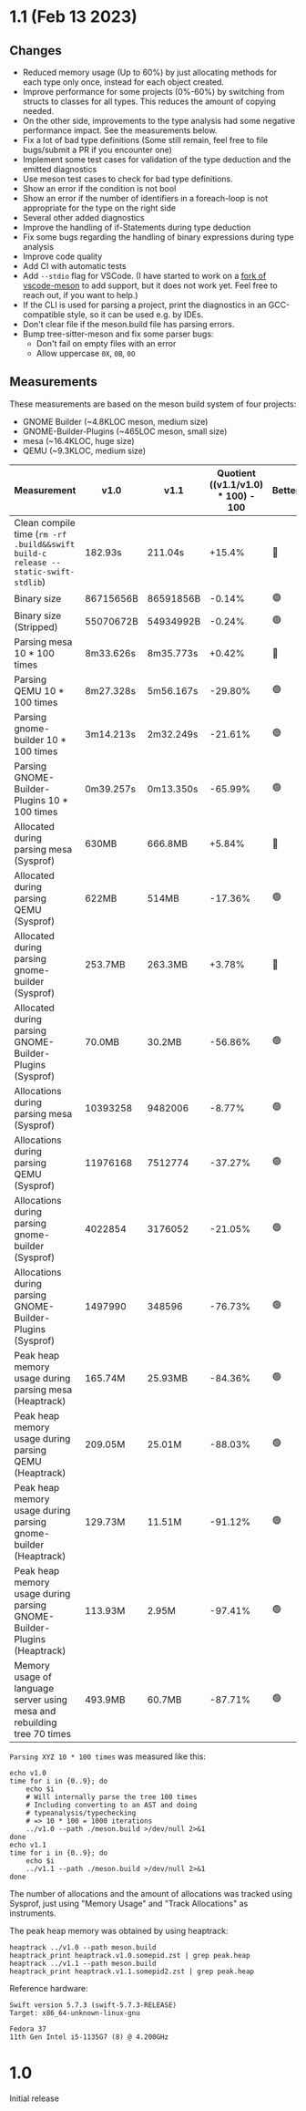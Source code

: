 # 1.1 (Feb 13 2023)
## Changes
- Reduced memory usage (Up to 60%) by just allocating methods for each type only once, instead for each object created.
- Improve performance for some projects (0%-60%) by switching from structs to classes for all types. This reduces the amount of copying needed.
- On the other side, improvements to the type analysis had some negative performance impact. See the measurements below.
- Fix a lot of bad type definitions (Some still remain, feel free to file bugs/submit a PR if you encounter one)
- Implement some test cases for validation of the type deduction and the emitted diagnostics
- Use meson test cases to check for bad type definitions.
- Show an error if the condition is not bool
- Show an error if the number of identifiers in a foreach-loop is not appropriate for the type on the right side
- Several other added diagnostics
- Improve the handling of if-Statements during type deduction
- Fix some bugs regarding the handling of binary expressions during type analysis
- Improve code quality
- Add CI with automatic tests
- Add `--stdio` flag for VSCode. (I have started to work on a [fork of vscode-meson](https://github.com/JCWasmx86/vscode-meson) to add support, but it does not work yet.
Feel free to reach out, if you want to help.)
- If the CLI is used for parsing a project, print the diagnostics in an GCC-compatible style, so it can be used e.g. by IDEs.
- Don't clear file if the meson.build file has parsing errors.
- Bump tree-sitter-meson and fix some parser bugs:
  - Don't fail on empty files with an error
  - Allow uppercase `0X`, `0B`, `0O`

## Measurements
These measurements are based on the meson build system of four projects:
- GNOME Builder (~4.8KLOC meson, medium size)
- GNOME-Builder-Plugins (~465LOC meson, small size)
- mesa (~16.4KLOC, huge size)
- QEMU (~9.3KLOC, medium size)

| Measurement                                                                       | v1.0      | v1.1      | Quotient ((v1.1/v1.0) * 100) - 100 | Better? |
|-----------------------------------------------------------------------------------|-----------|-----------|------------------------------------|---------|
| Clean compile time (`rm -rf .build&&swift build-c release --static-swift-stdlib`) | 182.93s   | 211.04s   | +15.4%                             | 🔴      |
| Binary size                                                                       | 86715656B | 86591856B | -0.14%                             | 🟢      |
| Binary size (Stripped)                                                            | 55070672B | 54934992B | -0.24%                             | 🟢      |
| Parsing mesa 10 * 100 times                                                       | 8m33.626s | 8m35.773s | +0.42%                             | 🔴      |
| Parsing QEMU 10 * 100 times                                                       | 8m27.328s | 5m56.167s | -29.80%                            | 🟢      |
| Parsing gnome-builder 10 * 100 times                                              | 3m14.213s | 2m32.249s | -21.61%                            | 🟢      |
| Parsing GNOME-Builder-Plugins 10 * 100 times                                      | 0m39.257s | 0m13.350s | -65.99%                            | 🟢      |
| Allocated during parsing mesa (Sysprof)                                           | 630MB     | 666.8MB   | +5.84%                             | 🔴      |
| Allocated during parsing QEMU (Sysprof)                                           | 622MB     | 514MB     | -17.36%                            | 🟢      |
| Allocated during parsing gnome-builder (Sysprof)                                  | 253.7MB   | 263.3MB   | +3.78%                             | 🔴      |
| Allocated during parsing GNOME-Builder-Plugins (Sysprof)                          | 70.0MB    | 30.2MB    | -56.86%                            | 🟢      |
| Allocations during parsing mesa (Sysprof)                                         | 10393258  | 9482006   | -8.77%                             | 🟢      |
| Allocations during parsing QEMU (Sysprof)                                         | 11976168  | 7512774   | -37.27%                            | 🟢      |
| Allocations during parsing gnome-builder (Sysprof)                                | 4022854   | 3176052   | -21.05%                            | 🟢      |
| Allocations during parsing GNOME-Builder-Plugins (Sysprof)                        | 1497990   | 348596    | -76.73%                            | 🟢      |
| Peak heap memory usage during parsing mesa (Heaptrack)                            | 165.74M   | 25.93MB   | -84.36%                            | 🟢      |
| Peak heap memory usage during parsing QEMU (Heaptrack)                            | 209.05M   | 25.01M    | -88.03%                            | 🟢      |
| Peak heap memory usage during parsing gnome-builder (Heaptrack)                   | 129.73M   | 11.51M    | -91.12%                            | 🟢      |
| Peak heap memory usage during	parsing	GNOME-Builder-Plugins (Heaptrack)           | 113.93M   | 2.95M     | -97.41%                            | 🟢      |
| Memory usage of language server using mesa and rebuilding tree 70 times           | 493.9MB   | 60.7MB    | -87.71%                            | 🟢      |

`Parsing XYZ 10 * 100 times` was measured like this:
```
echo v1.0
time for i in {0..9}; do
	echo $i
	# Will internally parse the tree 100 times
	# Including converting to an AST and doing
	# typeanalysis/typechecking
	# => 10 * 100 = 1000 iterations
	../v1.0 --path ./meson.build >/dev/null 2>&1
done
echo v1.1
time for i in {0..9}; do
	echo $i
	../v1.1 --path ./meson.build >/dev/null 2>&1
done
```
The number of allocations and the amount of allocations was tracked using Sysprof, just using "Memory Usage" and "Track Allocations" as instruments.

The peak heap memory was obtained by using heaptrack:
```
heaptrack ../v1.0 --path meson.build
heaptrack_print heaptrack.v1.0.somepid.zst | grep peak.heap
heaptrack ../v1.1 --path meson.build
heaptrack_print heaptrack.v1.1.somepid2.zst | grep peak.heap
```
Reference hardware:
```
Swift version 5.7.3 (swift-5.7.3-RELEASE)
Target: x86_64-unknown-linux-gnu

Fedora 37
11th Gen Intel i5-1135G7 (8) @ 4.200GHz
```
# 1.0
Initial release
